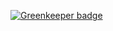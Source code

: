 
[![Greenkeeper badge](https://badges.greenkeeper.io/CitRUSprod/gulp-config.svg)](https://greenkeeper.io/)
